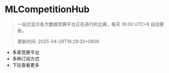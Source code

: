 # MLCompetitionHub

> 一站式显示各大数据竞赛平台正在进行的比赛，每天 16:00 UTC+8 自动更新。
  
> 更新时间: 2025-04-28T16:29:33+0800 

* 多家竞赛平台
* 多种订阅方式
* 下拉查看更多